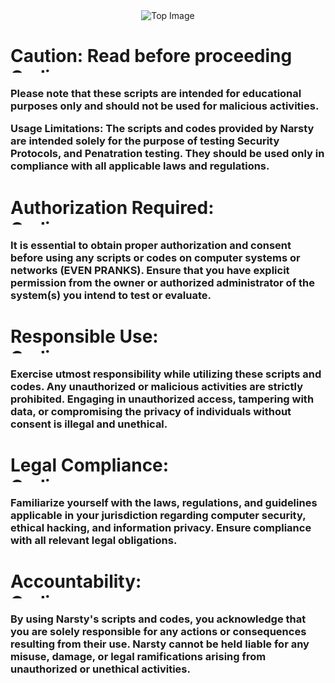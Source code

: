 <div align="center">
  <img src="https://www.nist.gov/sites/default/files/2019-12/cyberattack-blogfeaturedimage-763.png" alt="Top Image">
<div align="left">

<h4>
 <h1 h1>  Caution: Read before proceeding
<div align="left">
  <img alt="Coding" width="1473" height="10" src="https://www.ncsc.gov.uk/images/malware%20warning.jpg">
</div>    
<h3>
Please note that these scripts are intended for educational purposes only and should not be used for malicious activities.


Usage Limitations:
The scripts and codes provided by Narsty are intended solely for the purpose of testing Security Protocols, and Penatration testing. They should be used only in compliance with all applicable laws and regulations.
<h1 h1>
 Authorization Required:
<div align="left">
  <img alt="Coding" width="1473" height="10" src="https://www.ncsc.gov.uk/images/malware%20warning.jpg">
</div>    
<h3 h1>
It is essential to obtain proper authorization and consent before using any scripts or codes on computer systems or networks (EVEN PRANKS). Ensure that you have explicit permission from the owner or authorized administrator of the system(s) you intend to test or evaluate.
<h1 h1>
 Responsible Use:
<div align="left">
  <img alt="Coding" width="1473" height="10" src="https://www.ncsc.gov.uk/images/malware%20warning.jpg">
</div>
<h3 h1>
Exercise utmost responsibility while utilizing these scripts and codes. Any unauthorized or malicious activities are strictly prohibited. Engaging in unauthorized access, tampering with data, or compromising the privacy of individuals without consent is illegal and unethical.
<h1 h1>
 Legal Compliance:
<div align="left">
  <img alt="Coding" width="1473" height="10" src="https://www.ncsc.gov.uk/images/malware%20warning.jpg">
</div>
<h3 h1>
Familiarize yourself with the laws, regulations, and guidelines applicable in your jurisdiction regarding computer security, ethical hacking, and information privacy. Ensure compliance with all relevant legal obligations.
<h1 h1>
 Accountability:
<div align="left">
  <img alt="Coding" width="1473" height="10" src="https://www.ncsc.gov.uk/images/malware%20warning.jpg">
</div>
<h3 h1>
By using Narsty's scripts and codes, you acknowledge that you are solely responsible for any actions or consequences resulting from their use. Narsty cannot be held liable for any misuse, damage, or legal ramifications arising from unauthorized or unethical activities.

<div align="center">
  <img alt="Coding" width="1473" height="10" src="https://www.ncsc.gov.uk/images/malware%20warning.jpg" alt="Top Image">
</div>
